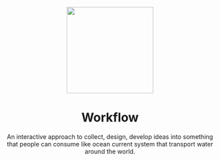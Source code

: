 <p align="center">
<img src="https://user-images.githubusercontent.com/13871363/178154541-042f7c9f-2f18-40bc-9cd2-4bb74cc2c63f.png" height="200">
</p>

<h1 align="center">
Workflow
</h1>
<p align="center">
An interactive approach to collect, design, develop ideas into something that people can consume like ocean current system that transport water around the world.
<p>

